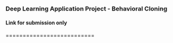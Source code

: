 ### Deep Learning Application Project - Behavioral Cloning

#### Link for submission only
==========================

